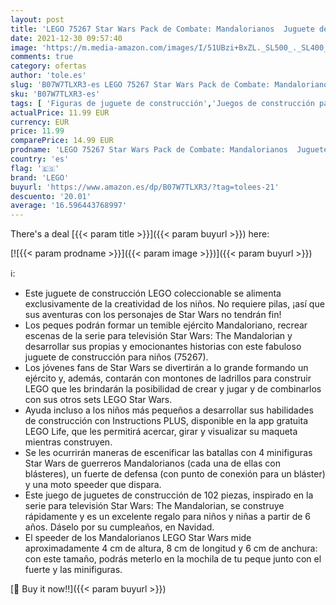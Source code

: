 ```yaml
---
layout: post
title: 'LEGO 75267 Star Wars Pack de Combate: Mandalorianos  Juguete de Construcción con 4 Mini Figuras con Blásteres'
date: 2021-12-30 09:57:40
image: 'https://m.media-amazon.com/images/I/51UBzi+BxZL._SL500_._SL400_.jpg'
comments: true
category: ofertas
author: 'tole.es'
slug: 'B07W7TLXR3-es LEGO 75267 Star Wars Pack de Combate: Mandalorianos...'
sku: 'B07W7TLXR3-es'
tags: [ 'Figuras de juguete de construcción','Juegos de construcción para niños','Juguetes','Juguetes y juegos','lego', ]
actualPrice: 11.99 EUR
currency: EUR
price: 11.99
comparePrice: 14.99 EUR
prodname: 'LEGO 75267 Star Wars Pack de Combate: Mandalorianos  Juguete de Construcción con 4 Mini Figuras con Blásteres'
country: 'es'
flag: '🇪🇸'
brand: 'LEGO'
buyurl: 'https://www.amazon.es/dp/B07W7TLXR3/?tag=tolees-21'
descuento: '20.01'
average: '16.596443768997'
---
```


There's a deal [{{< param title >}}]({{< param buyurl >}})  here:

[![{{< param prodname >}}]({{< param image >}})]({{< param buyurl >}})

ℹ️:

- Este juguete de construcción LEGO coleccionable se alimenta exclusivamente de la creatividad de los niños. No requiere pilas, ¡así que sus aventuras con los personajes de Star Wars no tendrán fin!
- Los peques podrán formar un temible ejército Mandaloriano, recrear escenas de la serie para televisión Star Wars: The Mandalorian y desarrollar sus propias y emocionantes historias con este fabuloso juguete de construcción para niños (75267).
- Los jóvenes fans de Star Wars se divertirán a lo grande formando un ejército y, además, contarán con montones de ladrillos para construir LEGO que les brindarán la posibilidad de crear y jugar y de combinarlos con sus otros sets LEGO Star Wars.
- Ayuda incluso a los niños más pequeños a desarrollar sus habilidades de construcción con Instructions PLUS, disponible en la app gratuita LEGO Life, que les permitirá acercar, girar y visualizar su maqueta mientras construyen.
- Se les ocurrirán maneras de escenificar las batallas con 4 minifiguras Star Wars de guerreros Mandalorianos (cada una de ellas con blásteres), un fuerte de defensa (con punto de conexión para un bláster) y una moto speeder que dispara.
- Este juego de juguetes de construcción de 102 piezas, inspirado en la serie para televisión Star Wars: The Mandalorian, se construye rápidamente y es un excelente regalo para niños y niñas a partir de 6 años. Dáselo por su cumpleaños, en Navidad.
- El speeder de los Mandalorianos LEGO Star Wars mide aproximadamente 4 cm de altura, 8 cm de longitud y 6 cm de anchura: con este tamaño, podrás meterlo en la mochila de tu peque junto con el fuerte y las minifiguras.

[🛒 Buy it now!!]({{< param buyurl >}})

